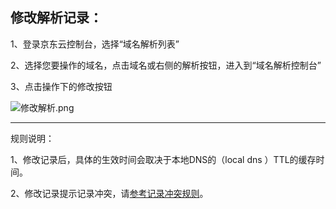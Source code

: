 ## **修改解析记录：**

1、登录京东云控制台，选择“域名解析列表”

2、选择您要操作的域名，点击域名或右侧的解析按钮，进入到“域名解析控制台”

3、点击操作下的修改按钮

![修改解析.png](https://img1.jcloudcs.com/cms/23ba4760-0aa7-4d96-aaa8-ae6c5e51555520180301114420.png)

****

规则说明：

1、修改记录后，具体的生效时间会取决于本地DNS的（local dns ）TTL的缓存时间。

2、修改记录提示记录冲突，请[参考记录冲突规则](http://www.jcloud.com/help/detail/2185/isCateLog/1)。